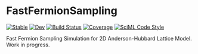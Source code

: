 # FastFermionSampling

[![Stable](https://img.shields.io/badge/docs-stable-blue.svg)](https://hz-xiaxz.github.io/FFS-julia/stable/)
[![Dev](https://img.shields.io/badge/docs-dev-blue.svg)](https://hz-xiaxz.github.io/FFS-julia/dev/)
[![Build Status](https://github.com/hz-xiaxz/FFS-julia/actions/workflows/CI.yml/badge.svg?branch=main)](https://github.com/hz-xiaxz/FFS-julia/actions/workflows/CI.yml?query=branch%3Amain)
[![Coverage](https://codecov.io/gh/hz-xiaxz/FFS-julia/branch/main/graph/badge.svg)](https://codecov.io/gh/hz-xiaxz/FFS-julia)
[![SciML Code Style](https://img.shields.io/static/v1?label=code%20style&message=SciML&color=9558b2&labelColor=389826)](https://github.com/SciML/SciMLStyle)


Fast Fermion Sampling Simulation for 2D Anderson-Hubbard Lattice Model. Work in progress.